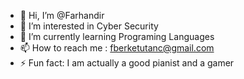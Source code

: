 - 👋 Hi, I’m @Farhandir
- 👀 I’m interested in Cyber Security
- 🌱 I’m currently learning Programing Languages
- 📫 How to reach me : fberketutanc@gmail.com
- ⚡ Fun fact: I am actually a good pianist and a gamer

<!---
Farhandir/Farhandir is a ✨ special ✨ repository because its `README.md` (this file) appears on your GitHub profile.
You can click the Preview link to take a look at your changes.
--->
